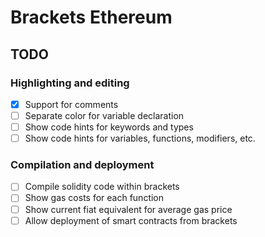 # Brackets Ethereum

## TODO

### Highlighting and editing
- [x] Support for comments
- [ ] Separate color for variable declaration
- [ ] Show code hints for keywords and types
- [ ] Show code hints for variables, functions, modifiers, etc.

### Compilation and deployment
- [ ] Compile solidity code within brackets
- [ ] Show gas costs for each function
- [ ] Show current fiat equivalent for average gas price
- [ ] Allow deployment of smart contracts from brackets
